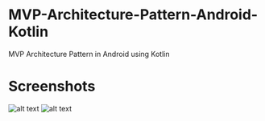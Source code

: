 # MVP-Architecture-Pattern-Android-Kotlin
 MVP Architecture Pattern in Android using Kotlin

# Screenshots
![alt text](https://github.com/myaqoob7/MVP-Architecture-Pattern-Android-Kotlin/blob/master/Screenshots/Screenshot_1.png?raw=true)
![alt text](https://github.com/myaqoob7/MVP-Architecture-Pattern-Android-Kotlin/blob/master/Screenshots/Screenshot_2.png?raw=true)
